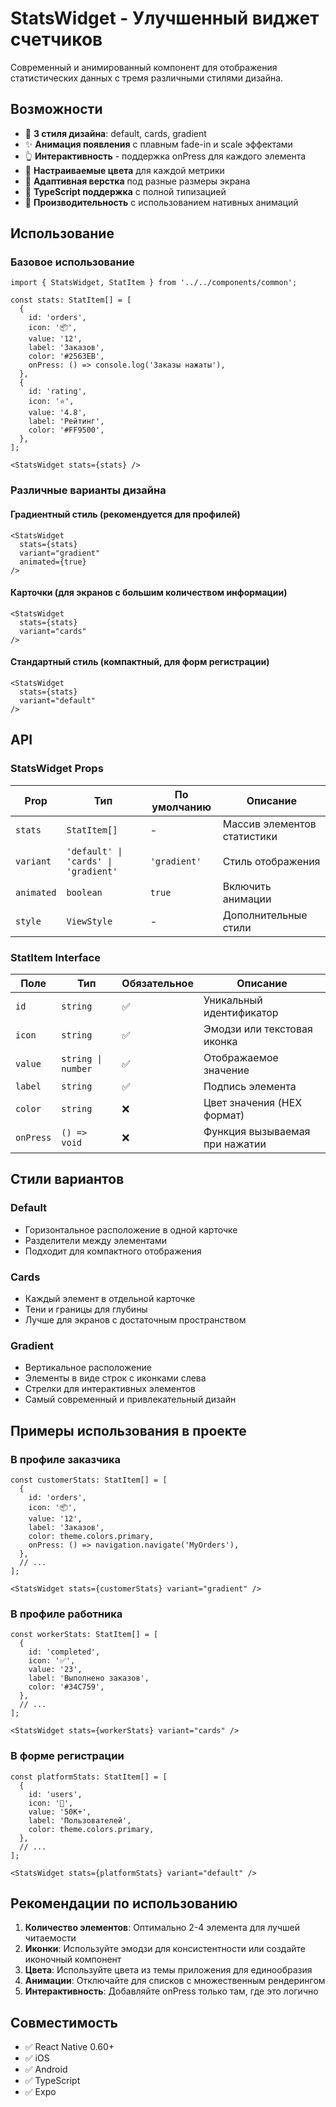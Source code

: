# StatsWidget - Улучшенный виджет счетчиков

Современный и анимированный компонент для отображения статистических данных с тремя различными стилями дизайна.

## Возможности

- 🎨 **3 стиля дизайна**: default, cards, gradient
- ✨ **Анимация появления** с плавным fade-in и scale эффектами
- 👆 **Интерактивность** - поддержка onPress для каждого элемента
- 🎯 **Настраиваемые цвета** для каждой метрики
- 📱 **Адаптивная верстка** под разные размеры экрана
- 🔧 **TypeScript поддержка** с полной типизацией
- 🚀 **Производительность** с использованием нативных анимаций

## Использование

### Базовое использование

```tsx
import { StatsWidget, StatItem } from '../../components/common';

const stats: StatItem[] = [
  {
    id: 'orders',
    icon: '📦',
    value: '12',
    label: 'Заказов',
    color: '#2563EB',
    onPress: () => console.log('Заказы нажаты'),
  },
  {
    id: 'rating',
    icon: '⭐',
    value: '4.8',
    label: 'Рейтинг',
    color: '#FF9500',
  },
];

<StatsWidget stats={stats} />
```

### Различные варианты дизайна

#### Градиентный стиль (рекомендуется для профилей)
```tsx
<StatsWidget 
  stats={stats} 
  variant="gradient"
  animated={true}
/>
```

#### Карточки (для экранов с большим количеством информации)
```tsx
<StatsWidget 
  stats={stats} 
  variant="cards"
/>
```

#### Стандартный стиль (компактный, для форм регистрации)
```tsx
<StatsWidget 
  stats={stats} 
  variant="default"
/>
```

## API

### StatsWidget Props

| Prop | Тип | По умолчанию | Описание |
|------|-----|--------------|----------|
| `stats` | `StatItem[]` | - | Массив элементов статистики |
| `variant` | `'default' \| 'cards' \| 'gradient'` | `'gradient'` | Стиль отображения |
| `animated` | `boolean` | `true` | Включить анимации |
| `style` | `ViewStyle` | - | Дополнительные стили |

### StatItem Interface

| Поле | Тип | Обязательное | Описание |
|------|-----|--------------|----------|
| `id` | `string` | ✅ | Уникальный идентификатор |
| `icon` | `string` | ✅ | Эмодзи или текстовая иконка |
| `value` | `string \| number` | ✅ | Отображаемое значение |
| `label` | `string` | ✅ | Подпись элемента |
| `color` | `string` | ❌ | Цвет значения (HEX формат) |
| `onPress` | `() => void` | ❌ | Функция вызываемая при нажатии |

## Стили вариантов

### Default
- Горизонтальное расположение в одной карточке
- Разделители между элементами
- Подходит для компактного отображения

### Cards
- Каждый элемент в отдельной карточке
- Тени и границы для глубины
- Лучше для экранов с достаточным пространством

### Gradient
- Вертикальное расположение
- Элементы в виде строк с иконками слева
- Стрелки для интерактивных элементов
- Самый современный и привлекательный дизайн

## Примеры использования в проекте

### В профиле заказчика
```tsx
const customerStats: StatItem[] = [
  {
    id: 'orders',
    icon: '📦',
    value: '12',
    label: 'Заказов',
    color: theme.colors.primary,
    onPress: () => navigation.navigate('MyOrders'),
  },
  // ...
];

<StatsWidget stats={customerStats} variant="gradient" />
```

### В профиле работника
```tsx
const workerStats: StatItem[] = [
  {
    id: 'completed',
    icon: '✅',
    value: '23',
    label: 'Выполнено заказов',
    color: '#34C759',
  },
  // ...
];

<StatsWidget stats={workerStats} variant="cards" />
```

### В форме регистрации
```tsx
const platformStats: StatItem[] = [
  {
    id: 'users',
    icon: '👥',
    value: '50K+',
    label: 'Пользователей',
    color: theme.colors.primary,
  },
  // ...
];

<StatsWidget stats={platformStats} variant="default" />
```

## Рекомендации по использованию

1. **Количество элементов**: Оптимально 2-4 элемента для лучшей читаемости
2. **Иконки**: Используйте эмодзи для консистентности или создайте иконочный компонент
3. **Цвета**: Используйте цвета из темы приложения для единообразия
4. **Анимации**: Отключайте для списков с множественным рендерингом
5. **Интерактивность**: Добавляйте onPress только там, где это логично

## Совместимость

- ✅ React Native 0.60+
- ✅ iOS
- ✅ Android
- ✅ TypeScript
- ✅ Expo 